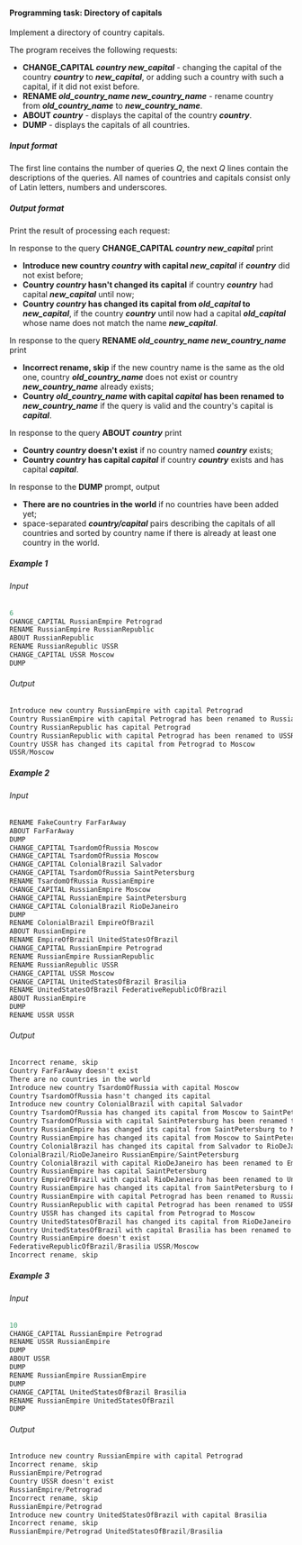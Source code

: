 #### Programming task: Directory of capitals ####

Implement a directory of country capitals.

The program receives the following requests:

* **CHANGE_CAPITAL *country new_capital*** - changing the capital of the country ***country*** to ***new_capital***, or adding such a country with such a capital, if it did not exist before.
* **RENAME *old_country_name new_country_name*** - rename country from ***old_country_name*** to ***new_country_name***.
* **ABOUT *country*** - displays the capital of the country ***country***.
* **DUMP** - displays the capitals of all countries.

##### Input format #####
The first line contains the number of queries *Q*, the next *Q* lines contain the descriptions of the queries. All names of countries and capitals consist only of Latin letters, numbers and underscores.

##### Output format #####
Print the result of processing each request:

In response to the query **CHANGE_CAPITAL *country* *new_capital*** print

* **Introduce new country *country* with capital *new_capital*** if ***country*** did not exist before;
* **Country *country* hasn't changed its capital** if country ***country*** had capital ***new_capital*** until now;
* **Country *country* has changed its capital from *old_capital* to *new_capital***, if the country ***country*** until now had a capital ***old_capital*** whose name does not match the name ***new_capital***.


In response to the query **RENAME *old_country_name* *new_country_name*** print

* **Incorrect rename, skip** if the new country name is the same as the old one, country ***old_country_name*** does not exist or country ***new_country_name*** already exists;
* **Country *old_country_name* with capital *capital* has been renamed to *new_country_name*** if the query is valid and the country's capital is ***capital***.

In response to the query **ABOUT *country*** print

* **Country *country* doesn't exist** if no country named ***country*** exists;
* **Country *country* has capital *capital*** if country ***country*** exists and has capital ***capital***.

In response to the **DUMP** prompt, output

* **There are no countries in the world** if no countries have been added yet;
* space-separated ***country/capital*** pairs describing the capitals of all countries and sorted by country name if there is already at least one country in the world.

##### Example 1 #####
###### Input ######
```objectivec
6
CHANGE_CAPITAL RussianEmpire Petrograd
RENAME RussianEmpire RussianRepublic
ABOUT RussianRepublic
RENAME RussianRepublic USSR
CHANGE_CAPITAL USSR Moscow
DUMP
```

###### Output ######
```objectivec
Introduce new country RussianEmpire with capital Petrograd
Country RussianEmpire with capital Petrograd has been renamed to RussianRepublic
Country RussianRepublic has capital Petrograd
Country RussianRepublic with capital Petrograd has been renamed to USSR
Country USSR has changed its capital from Petrograd to Moscow
USSR/Moscow
```
##### Example 2 #####
###### Input ######
```objectivec
RENAME FakeCountry FarFarAway
ABOUT FarFarAway
DUMP
CHANGE_CAPITAL TsardomOfRussia Moscow
CHANGE_CAPITAL TsardomOfRussia Moscow
CHANGE_CAPITAL ColonialBrazil Salvador
CHANGE_CAPITAL TsardomOfRussia SaintPetersburg
RENAME TsardomOfRussia RussianEmpire
CHANGE_CAPITAL RussianEmpire Moscow
CHANGE_CAPITAL RussianEmpire SaintPetersburg
CHANGE_CAPITAL ColonialBrazil RioDeJaneiro
DUMP
RENAME ColonialBrazil EmpireOfBrazil
ABOUT RussianEmpire
RENAME EmpireOfBrazil UnitedStatesOfBrazil
CHANGE_CAPITAL RussianEmpire Petrograd
RENAME RussianEmpire RussianRepublic
RENAME RussianRepublic USSR
CHANGE_CAPITAL USSR Moscow
CHANGE_CAPITAL UnitedStatesOfBrazil Brasilia
RENAME UnitedStatesOfBrazil FederativeRepublicOfBrazil
ABOUT RussianEmpire
DUMP
RENAME USSR USSR
```

###### Output ######
```objectivec
Incorrect rename, skip
Country FarFarAway doesn't exist
There are no countries in the world
Introduce new country TsardomOfRussia with capital Moscow
Country TsardomOfRussia hasn't changed its capital
Introduce new country ColonialBrazil with capital Salvador
Country TsardomOfRussia has changed its capital from Moscow to SaintPetersburg
Country TsardomOfRussia with capital SaintPetersburg has been renamed to RussianEmpire
Country RussianEmpire has changed its capital from SaintPetersburg to Moscow
Country RussianEmpire has changed its capital from Moscow to SaintPetersburg
Country ColonialBrazil has changed its capital from Salvador to RioDeJaneiro
ColonialBrazil/RioDeJaneiro RussianEmpire/SaintPetersburg
Country ColonialBrazil with capital RioDeJaneiro has been renamed to EmpireOfBrazil
Country RussianEmpire has capital SaintPetersburg
Country EmpireOfBrazil with capital RioDeJaneiro has been renamed to UnitedStatesOfBrazil
Country RussianEmpire has changed its capital from SaintPetersburg to Petrograd
Country RussianEmpire with capital Petrograd has been renamed to RussianRepublic
Country RussianRepublic with capital Petrograd has been renamed to USSR
Country USSR has changed its capital from Petrograd to Moscow
Country UnitedStatesOfBrazil has changed its capital from RioDeJaneiro to Brasilia
Country UnitedStatesOfBrazil with capital Brasilia has been renamed to FederativeRepublicOfBrazil
Country RussianEmpire doesn't exist
FederativeRepublicOfBrazil/Brasilia USSR/Moscow
Incorrect rename, skip
```

##### Example 3 #####
###### Input ######
```objectivec
10
CHANGE_CAPITAL RussianEmpire Petrograd
RENAME USSR RussianEmpire
DUMP
ABOUT USSR
DUMP
RENAME RussianEmpire RussianEmpire
DUMP
CHANGE_CAPITAL UnitedStatesOfBrazil Brasilia
RENAME RussianEmpire UnitedStatesOfBrazil
DUMP
```

###### Output ######
```objectivec
Introduce new country RussianEmpire with capital Petrograd
Incorrect rename, skip
RussianEmpire/Petrograd
Country USSR doesn't exist
RussianEmpire/Petrograd
Incorrect rename, skip
RussianEmpire/Petrograd
Introduce new country UnitedStatesOfBrazil with capital Brasilia
Incorrect rename, skip
RussianEmpire/Petrograd UnitedStatesOfBrazil/Brasilia
```
